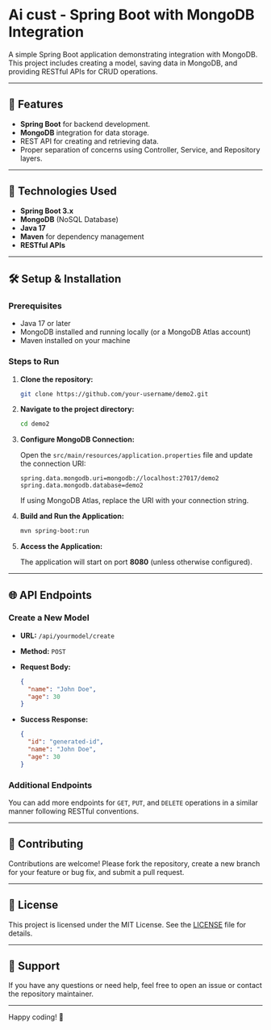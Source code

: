 # Ai cust - Spring Boot with MongoDB Integration

A simple Spring Boot application demonstrating integration with MongoDB. This project includes creating a model, saving data in MongoDB, and providing RESTful APIs for CRUD operations.

---

## 🚀 Features

- **Spring Boot** for backend development.
- **MongoDB** integration for data storage.
- REST API for creating and retrieving data.
- Proper separation of concerns using Controller, Service, and Repository layers.

---

## 🔧 Technologies Used

- **Spring Boot 3.x**
- **MongoDB** (NoSQL Database)
- **Java 17**
- **Maven** for dependency management
- **RESTful APIs**

---

## 🛠️ Setup & Installation

### Prerequisites

- Java 17 or later
- MongoDB installed and running locally (or a MongoDB Atlas account)
- Maven installed on your machine

### Steps to Run

1. **Clone the repository:**

   ```bash
   git clone https://github.com/your-username/demo2.git
   ```

2. **Navigate to the project directory:**

   ```bash
   cd demo2
   ```

3. **Configure MongoDB Connection:**

   Open the `src/main/resources/application.properties` file and update the connection URI:

   ```properties
   spring.data.mongodb.uri=mongodb://localhost:27017/demo2
   spring.data.mongodb.database=demo2
   ```

   If using MongoDB Atlas, replace the URI with your connection string.

4. **Build and Run the Application:**

   ```bash
   mvn spring-boot:run
   ```

5. **Access the Application:**

   The application will start on port **8080** (unless otherwise configured).

---

## 🌐 API Endpoints

### Create a New Model

- **URL:** `/api/yourmodel/create`
- **Method:** `POST`
- **Request Body:**

  ```json
  {
    "name": "John Doe",
    "age": 30
  }
  ```

- **Success Response:**

  ```json
  {
    "id": "generated-id",
    "name": "John Doe",
    "age": 30
  }
  ```

### Additional Endpoints

You can add more endpoints for `GET`, `PUT`, and `DELETE` operations in a similar manner following RESTful conventions.

---

## 🤝 Contributing

Contributions are welcome! Please fork the repository, create a new branch for your feature or bug fix, and submit a pull request.

---

## 📄 License

This project is licensed under the MIT License. See the [LICENSE](LICENSE) file for details.

---

## 📝 Support

If you have any questions or need help, feel free to open an issue or contact the repository maintainer.

---

Happy coding! 🚀
```` ▋

